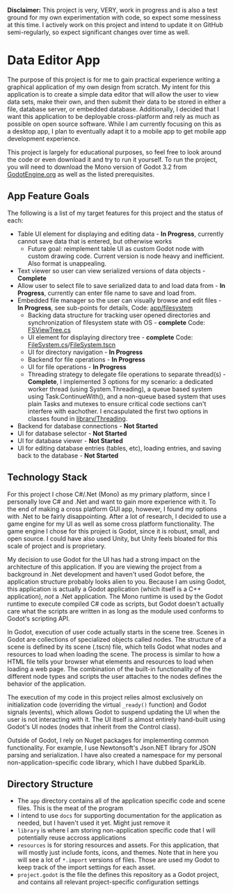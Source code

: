 **Disclaimer:** This project is very, VERY, work in progress and is also a test ground for my own experimentation with code, so expect some messiness at this time. I actively work on this project and intend to update it on GitHub semi-regularly, so expect significant changes over time as well.
# Data Editor App
The purpose of this project is for me to gain practical experience writing a graphical application of my own design from scratch. My intent for this application is to create a simple data editor that will allow the user to view data sets, make their own, and then submit their data to be stored in either a file, database server, or embedded database. Additionally, I decided that I want this application to be deployable cross-platform and rely as much as possible on open source software. While I am currently focusing on this as a desktop app, I plan to eventually adapt it to a mobile app to get mobile app development experience.

This project is largely for educational purposes, so feel free to look around the code or even download it and try to run it yourself. To run the project, you will need to download the Mono version of Godot 3.2 from [GodotEngine.org](https://godotengine.org/) as well as the listed prerequisites. 

## App Feature Goals
The following is a list of my target features for this project and the status of each:
- Table UI element for displaying and editing data - **In Progress**, currently cannot save data that is entered, but otherwise works
  - Future goal: reimplement table UI as custom Godot node with custom drawing code. Current version is node heavy and inefficient. Also format is unappealing.
- Text viewer so user can view serialized versions of data objects - **Complete**
- Allow user to select file to save serialized data to and load data from - **In Progress**, currently can enter file name to save and load from. 
- Embedded file manager so the user can visually browse and edit files - **In Progress**, see sub-points for details, Code: [app/filesystem](app/filesystem)
  - Backing data structure for tracking user opened directories and synchronization of filesystem state with OS - **complete** Code: [FSViewTree.cs](app/filesystem/FSViewTree.cs)
  - UI element for displaying directory tree - **complete** Code: [FileSystem.cs](app/filesystem/FileSystem.cs)/[FileSystem.tscn](app/filesystem/FileSystem.tscn)
  - UI for directory navigation - **In Progress**
  - Backend for file operations - **In Progress**
  - UI for file operations - **In Progress**
  - Threading strategy to delegate file operations to separate thread(s) - **Complete**, I implemented 3 options for my scenario: a dedicated worker thread (using System.Threading), a queue based system using Task.ContinueWith(), and a non-queue based system that uses plain Tasks and mutexes to ensure critical code sections can't interfere with eachother. I encaspulated the first two options in classes found in [library/Threading](library/Threading).
- Backend for database connections - **Not Started**
- UI for database selector - **Not Started**
- UI for database viewer - **Not Started**
- UI for editing database entries (tables, etc), loading entries, and saving back to the database - **Not Started**

## Technology Stack
For this project I chose C#/.Net (Mono) as my primary platform, since I personally love C# and .Net and want to gain more experience with it. To the end of making a cross platform GUI app, however, I found my options with .Net to be fairly disappointing. After a lot of research, I decided to use a game engine for my UI as well as some cross platform functionality. The game engine I chose for this project is Godot, since it is robust, small, and open source. I could have also used Unity, but Unity feels bloated for this scale of project and is proprietary. 

My decision to use Godot for the UI has had a strong impact on the architecture of this application. If you are viewing the project from a background in .Net development and haven't used Godot before, the application structure probably looks alien to you. Because I am using Godot, this application is actually a Godot application (which itself is a C++ application), *not* a .Net application. The Mono runtime is used by the Godot runtime to execute compiled C# code as scripts, but Godot doesn't actually care what the scripts are written in as long as the module used conforms to Godot's scripting API. 

In Godot, execution of user code actually starts in the scene tree. Scenes in Godot are collections of specialized objects called nodes. The structure of a scene is defined by its scene (.tscn) file, which tells Godot what nodes and resources to load when loading the scene. The process is similar to how a HTML file tells your browser what elements and resources to load when loading a web page. The combination of the built-in functionality of the different node types and scripts the user attaches to the nodes defines the behavior of the application.

The execution of my code in this project relies almost exclusively on initialization code (overriding the virtual `_ready()` function) and Godot signals (events), which allows Godot to suspend updating the UI when the user is not interacting with it. The UI itself is almost entirely hand-built using Godot's UI nodes (nodes that inherit from the Control class). 

Outside of Godot, I rely on Nuget packages for implementing common functionality. For example, I use Newtonsoft's Json.NET library for JSON parsing and serialization. I have also created a namespace for my personal non-application-specific code library, which I have dubbed SparkLib. 

## Directory Structure
- The `app` directory contains all of the application specific code and scene files. This is the meat of the program
- I intend to use `docs` for supporting documentation for the application as needed, but I haven't used it yet. Might just remove it
- `library` is where I am storing non-application specific code that I will potentially reuse accross applications
- `resources` is for storing resources and assets. For this application, that will mostly just include fonts, icons, and themes. Note that in here you will see a lot of `*.import` versions of files. Those are used my Godot to keep track of the import settings for each asset.
- `project.godot` is the file the defines this repository as a Godot project, and contains all relevant project-specific configuration settings 
